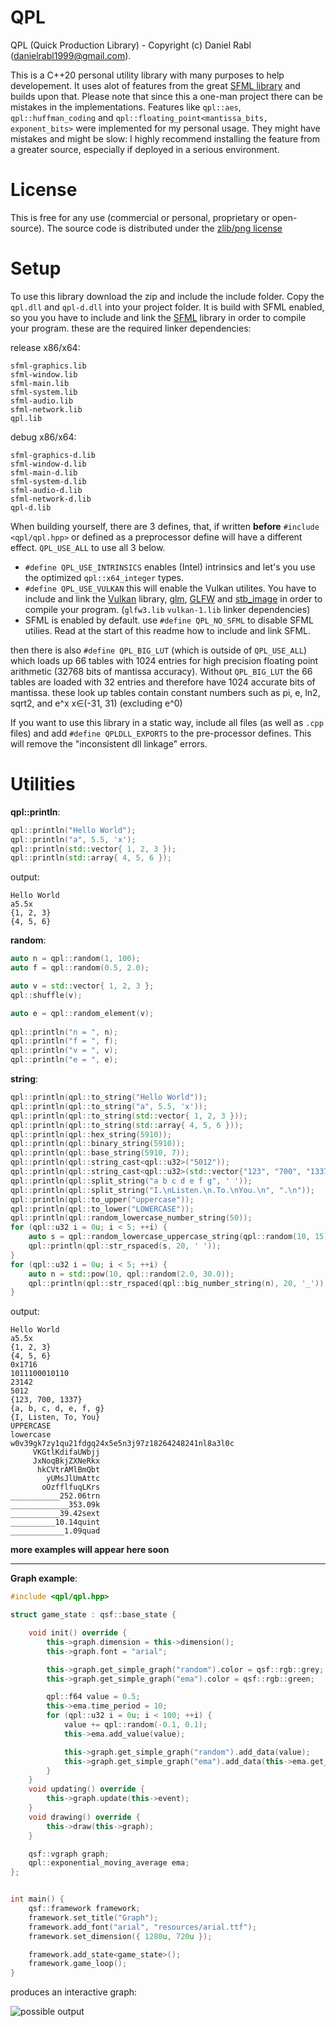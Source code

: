 # QPL 
QPL (Quick Production Library)  - Copyright (c) Daniel Rabl (danielrabl1999@gmail.com). 

This is a C++20 personal utility library with many purposes to help developement.
It uses alot of features from the great [SFML library](https://www.sfml-dev.org/) and builds upon that.
Please note that since this a one-man project there can be mistakes in the implementations.
Features like `qpl::aes`, `qpl::huffman_coding` and `qpl::floating_point<mantissa_bits, exponent_bits>`
were implemented for my personal usage. They might have mistakes and might be slow:
I highly recommend installing the feature from a greater source, especially if deployed in a serious environment.

# License
This is free for any use (commercial or personal, proprietary or open-source). The source code is distributed under the [zlib/png license](https://opensource.org/licenses/Zlib)

# Setup

To use this library download the zip and include the include folder. Copy the `qpl.dll` and `qpl-d.dll` into your project folder. It is build with SFML enabled, so you you have to include and link the [SFML](https://www.sfml-dev.org/) library in order to compile your program. 
these are the required linker dependencies:


release x86/x64:
```
sfml-graphics.lib
sfml-window.lib
sfml-main.lib
sfml-system.lib
sfml-audio.lib
sfml-network.lib
qpl.lib
```
debug x86/x64:
```
sfml-graphics-d.lib
sfml-window-d.lib
sfml-main-d.lib
sfml-system-d.lib
sfml-audio-d.lib
sfml-network-d.lib
qpl-d.lib
```

When building yourself, there are 3 defines, that, if written **before** `#include <qpl/qpl.hpp>` or defined as a preprocessor define will have a different effect. 
`QPL_USE_ALL` to use all 3 below.

- `#define QPL_USE_INTRINSICS` enables (Intel) intrinsics and let's you use the optimized `qpl::x64_integer` types.
- `#define QPL_USE_VULKAN` this will enable the Vulkan utilites. You have to include and link the [Vulkan](https://www.khronos.org/vulkan/) library, [glm](https://glm.g-truc.net/0.9.9/index.html), [GLFW](https://www.glfw.org/) and [stb_image](https://github.com/nothings/stb) in order to compile your program. (`glfw3.lib` `vulkan-1.lib` linker dependencies)
- SFML is enabled by default. use `#define QPL_NO_SFML` to disable SFML utilies. Read at the start of this readme how to include and link SFML.

then there is also `#define QPL_BIG_LUT` (which is outside of `QPL_USE_ALL`) which loads up 66 tables with 1024 entries for high precision floating point arithmetic (32768 bits of mantissa accuracy). Without `QPL_BIG_LUT` the 66 tables are loaded with 32 entries and therefore have 1024 accurate bits of mantissa. these look up tables contain constant numbers such as pi, e, ln2, sqrt2, and e^x x∈(-31, 31) (excluding e^0)

If you want to use this library in a static way, include all files (as well as `.cpp` files) and add `#define QPLDLL_EXPORTS` to the pre-processor defines. This will remove the "inconsistent dll linkage" errors.

# Utilities

**qpl::println**:
```cpp
qpl::println("Hello World");
qpl::println("a", 5.5, 'x');
qpl::println(std::vector{ 1, 2, 3 });
qpl::println(std::array{ 4, 5, 6 });
```

output:
```
Hello World
a5.5x
{1, 2, 3}
{4, 5, 6}
```

**random**:
```cpp
auto n = qpl::random(1, 100);
auto f = qpl::random(0.5, 2.0);

auto v = std::vector{ 1, 2, 3 };
qpl::shuffle(v);

auto e = qpl::random_element(v);
	
qpl::println("n = ", n);
qpl::println("f = ", f);
qpl::println("v = ", v);
qpl::println("e = ", e);
```

**string**:
```cpp
qpl::println(qpl::to_string("Hello World"));
qpl::println(qpl::to_string("a", 5.5, 'x'));
qpl::println(qpl::to_string(std::vector{ 1, 2, 3 }));
qpl::println(qpl::to_string(std::array{ 4, 5, 6 }));
qpl::println(qpl::hex_string(5910));
qpl::println(qpl::binary_string(5910));
qpl::println(qpl::base_string(5910, 7));
qpl::println(qpl::string_cast<qpl::u32>("5012"));
qpl::println(qpl::string_cast<qpl::u32>(std::vector{"123", "700", "1337"}));
qpl::println(qpl::split_string("a b c d e f g", ' '));
qpl::println(qpl::split_string("I.\nListen.\n.To.\nYou.\n", ".\n"));
qpl::println(qpl::to_upper("uppercase"));
qpl::println(qpl::to_lower("LOWERCASE"));
qpl::println(qpl::random_lowercase_number_string(50));
for (qpl::u32 i = 0u; i < 5; ++i) {
	auto s = qpl::random_lowercase_uppercase_string(qpl::random(10, 15));
	qpl::println(qpl::str_rspaced(s, 20, ' '));
}
for (qpl::u32 i = 0u; i < 5; ++i) {
	auto n = std::pow(10, qpl::random(2.0, 30.0));
	qpl::println(qpl::str_rspaced(qpl::big_number_string(n), 20, '_'));
}
```
output:
```
Hello World
a5.5x
{1, 2, 3}
{4, 5, 6}
0x1716
1011100010110
23142
5012
{123, 700, 1337}
{a, b, c, d, e, f, g}
{I, Listen, To, You}
UPPERCASE
lowercase
w0v39gk7zy1qu21fdgq24x5e5n3j97z18264248241nl8a3l0c
     VKGtlKdifaUWbjj
     JxNoqBkjZXNeRkx
      hkCVtrAMlBmQbt
        yUMsJlUmAttc
       oOzfflfuqLKrs
___________252.06trn
_____________353.09k
___________39.42sext
__________10.14quint
____________1.09quad
```

**more examples will appear here soon**

----------

**Graph example**: 

```cpp
#include <qpl/qpl.hpp>

struct game_state : qsf::base_state {

	void init() override {
		this->graph.dimension = this->dimension();
		this->graph.font = "arial";

		this->graph.get_simple_graph("random").color = qsf::rgb::grey;
		this->graph.get_simple_graph("ema").color = qsf::rgb::green;

		qpl::f64 value = 0.5;
		this->ema.time_period = 10;
		for (qpl::u32 i = 0u; i < 100; ++i) {
			value += qpl::random(-0.1, 0.1);
			this->ema.add_value(value);

			this->graph.get_simple_graph("random").add_data(value);
			this->graph.get_simple_graph("ema").add_data(this->ema.get_average());
		}
	}
	void updating() override {
		this->graph.update(this->event);
	}
	void drawing() override {
		this->draw(this->graph);
	}

	qsf::vgraph graph;
	qpl::exponential_moving_average ema;
};


int main() {
	qsf::framework framework;
	framework.set_title("Graph");
	framework.add_font("arial", "resources/arial.ttf");
	framework.set_dimension({ 1280u, 720u });

	framework.add_state<game_state>();
	framework.game_loop();
}
```


produces an interactive graph:

![possible output](https://i.imgur.com/gbDwKyY.png)
